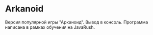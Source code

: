 # Arkanoid
Версия популярной игры "Арканоид". Вывод в консоль. Программа написана в рамках обучения на JavaRush.

